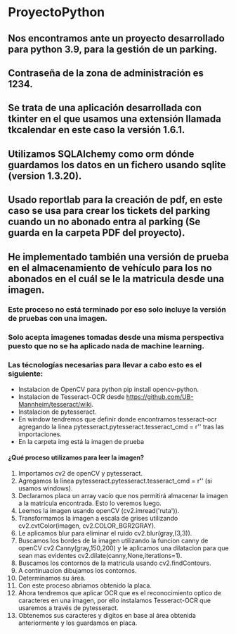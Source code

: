 # ProyectoPython

## Nos encontramos ante un proyecto desarrollado para python 3.9, para la gestión de un parking.
## Contraseña de la zona de administración es 1234.
## Se trata de una aplicación desarrollada con tkinter en el que usamos una extensión llamada tkcalendar en este caso la versión 1.6.1.
## Utilizamos SQLAlchemy como orm dónde guardamos los datos en un fichero usando sqlite (version 1.3.20).
## Usado reportlab para la creación de pdf, en este caso se usa para crear los tickets del parking cuando un no abonado entra al parking (Se guarda en la carpeta PDF del proyecto). 
## He implementado también una versión de prueba en el almacenamiento de vehículo para los no abonados en el cuál se le la matricula desde una imagen.
### Este proceso no está terminado por eso solo incluye la versión de pruebas con una imagen.
### Solo acepta imagenes tomadas desde una misma perspectiva puesto que no se ha aplicado nada de machine learning.
### Las técnologías necesarias para llevar a cabo esto es el siguiente:
* Instalacion de OpenCV para python  pip install opencv-python.
* Instalacion de Tesseract-OCR desde  https://github.com/UB-Mannheim/tesseract/wiki.
* Instalacion de pytesseract. 
* En window tendremos que definir donde encontramos tesseract-ocr agregando la linea pytesseract.pytesseract.tesseract_cmd = r'<Ruta>' tras las importaciones.
* En la carpeta img está la imagen de prueba
#### ¿Qué proceso utilizamos para leer la imagen?
1. Importamos cv2 de openCV y pytesseract.
2. Agregamos la línea pytesseract.pytesseract.tesseract_cmd = r'<Ruta>' (si usamos windows).
3. Declaramos placa un array vacío que nos permitirá almacenar la imagen a la matrícula encontrada. Esto lo veremos luego.
4. Leemos la imagen usando openCV (cv2.imread('ruta')).
5. Transformamos la imagen a escala de grises utilizando cv2.cvtColor(imagen, cv2.COLOR_BGR2GRAY).
6. Le aplicamos blur para eliminar el ruido cv2.blur(gray,(3,3)).
7. Buscamos los bordes de la imagen utilizando la funcion canny de openCV cv2.Canny(gray,150,200) y le aplicamos una dilatacion para que sean mas evidentes cv2.dilate(canny,None,iterations=1).
8. Buscamos los contornos de la matricula usando cv2.findContours.
9. A continuacion dibujamos los contornos.
10. Determinamos su área.
11. Con este proceso abriamos obtenido la placa.
12. Ahora tendremos que aplicar OCR que es el reconocimiento optico de caracteres en una imagen, por ello instalamos Tesseract-OCR que usaremos a través de  pytesseract.
13. Obtenemos sus caracteres y digitos en base al área obtenida anteriormente y los guardamos en placa.
